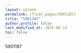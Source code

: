 ```yaml
---
layout: splash
permalink: /float_pages/5901187/
title: "5901187"
author_profile: false
last_modified_at: 2025-06-13
toc: false
---
```

 
5901187
